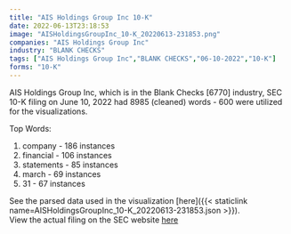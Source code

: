 ```yaml
---
title: "AIS Holdings Group Inc 10-K"
date: 2022-06-13T23:18:53
image: "AISHoldingsGroupInc_10-K_20220613-231853.png"
companies: "AIS Holdings Group Inc"
industry: "BLANK CHECKS"
tags: ["AIS Holdings Group Inc","BLANK CHECKS","06-10-2022","10-K"]
forms: "10-K"
---
```

AIS Holdings Group Inc, which is in the Blank Checks [6770] industry, SEC 10-K filing on June 10, 2022 had 8985 (cleaned) words - 600 were utilized for the visualizations.

Top Words:
1. company - 186 instances
2. financial - 106 instances
3. statements - 85 instances
4. march - 69 instances
5. 31 - 67 instances


See the parsed data used in the visualization [here]({{< staticlink name=AISHoldingsGroupInc_10-K_20220613-231853.json >}}).  
View the actual filing on the SEC website [here](https://www.sec.gov/Archives/edgar/data/1702015/0001599916-22-000148.txt)
